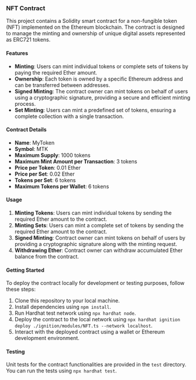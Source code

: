 ### NFT Contract

This project contains a Solidity smart contract for a non-fungible token (NFT) implemented on the Ethereum blockchain. The contract is designed to manage the minting and ownership of unique digital assets represented as ERC721 tokens.

#### Features

- **Minting**: Users can mint individual tokens or complete sets of tokens by paying the required Ether amount.
- **Ownership**: Each token is owned by a specific Ethereum address and can be transferred between addresses.
- **Signed Minting**: The contract owner can mint tokens on behalf of users using a cryptographic signature, providing a secure and efficient minting process.
- **Set Minting**: Users can mint a predefined set of tokens, ensuring a complete collection with a single transaction.

#### Contract Details

- **Name**: MyToken
- **Symbol**: MTK
- **Maximum Supply**: 1000 tokens
- **Maximum Mint Amount per Transaction**: 3 tokens
- **Price per Token**: 0.01 Ether
- **Price per Set**: 0.02 Ether
- **Tokens per Set**: 6 tokens
- **Maximum Tokens per Wallet**: 6 tokens

#### Usage

1. **Minting Tokens**: Users can mint individual tokens by sending the required Ether amount to the contract.
2. **Minting Sets**: Users can mint a complete set of tokens by sending the required Ether amount to the contract.
3. **Signed Minting**: Contract owner can mint tokens on behalf of users by providing a cryptographic signature along with the minting request.
4. **Withdrawing Ether**: Contract owner can withdraw accumulated Ether balance from the contract.

#### Getting Started

To deploy the contract locally for development or testing purposes, follow these steps:

1. Clone this repository to your local machine.
2. Install dependencies using `npm install`.
3. Run Hardhat test network using `npx hardhat node`.
4. Deploy the contract to the local network using `npx hardhat ignition deploy ./ignition/modules/NFT.ts --network localhost`.
5. Interact with the deployed contract using a wallet or Ethereum development environment.

#### Testing

Unit tests for the contract functionalities are provided in the `test` directory. You can run the tests using `npx hardhat test`.
